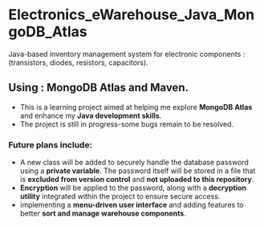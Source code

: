 # Electronics_eWarehouse_Java_MongoDB_Atlas
Java-based inventory management system for electronic components : (transistors, diodes, resistors, capacitors).

## Using : MongoDB Atlas and Maven.

- This is a learning project aimed at helping me explore **MongoDB Atlas** and enhance my **Java development skills**.  
- The project is still in progress-some bugs remain to be resolved.  

### Future plans include:
  
- A new class will be added to securely handle the database password using a **private variable**. The password itself will be stored in a file that is **excluded from version control** and **not uploaded to this repository**.  
- **Encryption** will be applied to the password, along with a **decryption utility** integrated within the project to ensure secure access.
- implementing a **menu-driven user interface** and adding features to better **sort and manage warehouse components**.
